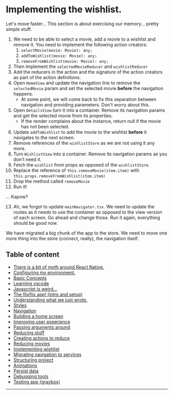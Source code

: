 # Implementing the wishlist.

Let's move faster... This section is about exercising our memory... pretty simple stuff.

1. We need to be able to select a movie, add a movie to a wishlist and remove it. You need to implement the following action creators:
    1. `selectMovie(movie: Movie): any;`
    2. `addToWishlist(movie: Movie): any;`
    3. `removeFromWishlist(movie: Movie): any;`
2. Then implement the `selectedMovieReducer` and `wishlistReducer`
3. Add the reducers in the action and the signature of the action creators as part of the action definitions.
4. Open `HomeView` and update the navigation line to remove the `selectedMovie` param and set the selected movie **before** the navigation happens.
    - At some point, we will come back to fix this separation between navigation and providing parameters. Don't worry about this.
5. Open `DetailsView` turn it into a container. Remove its navigation params and get the selected movie from its properties.
    - If the render complains about the instance, return null if the movie has not been selected.
6. Update `addToWishlist` to add the movie to the wishlist **before** it navigates to the next screen.
7. Remove references of the `wishlistStore` as we are not using it any more.
8. Turn `WishlistView` into a container. Remove its navigation params as you don't need it.
9. Fetch the `wishlist` from props as opposed of the `wishlistStore`.
10. Replace the reference of `this.removeMovie(item.item)` with `this.props.removeFromWishlist(item.item)`
11. Drop the method called `removeMovie`
12. Run it!


... Kapow?

13. Ah, we forgot to update `mainNavigator.tsx`. We need to update the routes as it needs to use the container as opposed to the view version of each screen. Go ahead and change those. Run it again, everything should be good now.

We have migrated a big chunk of the app to the store. We need to move one more thing into the store (connect, really), the navigation itself.

Table of content
----

- [There is a bit of myth around React Native.](./01.misconceptions.md)
- [Configuring my environment.](./02.environmentConfig.md)
- [Basic Concepts](./03.basicConcepts.md)
- [Learning vscode](./04.toolOverview.md)
- [Javascript is weird...](./05.oddities.md)
- [The flixflix app! (intro and setup)](./06.setupApp.md)
- [Understanding what we just wrote.](./07.components.md)
- [Styles](./08.stylingComponents.md)
- [Navigation](./09.navigatingBetweenScreens.md)
- [Building a home screen](./10.displayingMovies.md)
- [Improving user experience](./11.pagination.md)
- [Passing arguments around](./12.showingDetails.md)
- [Reducing stuff](./13.reducing.md)
- [Creating actions to reduce](./14.reducingActions.md)
- [Reducing movies](./15.reducingMovies.md)
- [Implementing wishlist](./16.implementingWishlist.md)
- [Migrating navigation to services](./17.migrateNavigation.md)
- [Structuring project](./18.fixingFewIssies.md)
- [Animations](./19.animations.md)
- [Persist data](./20.persistingData.md)
- [Debugging tools](./21.debuggingTools.md)
- [Testing app (graybox)](./22.endToEndTesting.md)
---
